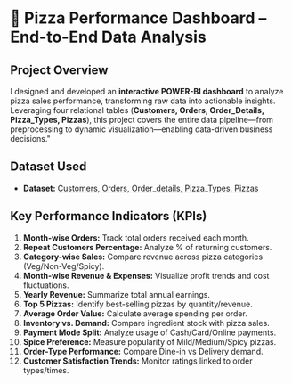 # 🍕 Pizza Performance Dashboard – End-to-End Data Analysis
## **Project Overview**  
I designed and developed an **interactive POWER-BI dashboard** to analyze pizza sales performance, transforming raw data into actionable insights. Leveraging four relational tables (**Customers, Orders, Order_Details, Pizza_Types, Pizzas**), this project covers the entire data pipeline—from preprocessing to dynamic visualization—enabling data-driven business decisions."
## Dataset Used
- **Dataset:** 
[Customers, ](https://github.com/Muhammad-Jan/Pizza-Performance-Project/blob/main/Customers.csv)
[Orders, ](https://github.com/Muhammad-Jan/Pizza-Performance-Project/blob/main/orders.csv)
[Order_details, ](https://github.com/Muhammad-Jan/Pizza-Performance-Project/blob/main/order_details.csv)
[Pizza_Types, ](https://github.com/Muhammad-Jan/Pizza-Performance-Project/blob/main/pizza_types.csv)
[Pizzas](https://github.com/Muhammad-Jan/Pizza-Performance-Project/blob/main/pizzas.csv)
## Key Performance Indicators (KPIs)
1.	**Month-wise Orders:** Track total orders received each month.
2.	**Repeat Customers Percentage:** Analyze % of returning customers.
3.	**Category-wise Sales:** Compare revenue across pizza categories (Veg/Non-Veg/Spicy).
4.	**Month-wise Revenue & Expenses:** Visualize profit trends and cost fluctuations.
5.	**Yearly Revenue:** Summarize total annual earnings.
6.	**Top 5 Pizzas:** Identify best-selling pizzas by quantity/revenue.
7.	**Average Order Value:** Calculate average spending per order.
8.	**Inventory vs. Demand:** Compare ingredient stock with pizza sales.
9.	**Payment Mode Split:** Analyze usage of Cash/Card/Online payments.
10.	**Spice Preference:** Measure popularity of Mild/Medium/Spicy pizzas.
11.	**Order-Type Performance:** Compare Dine-in vs Delivery demand.
12.	**Customer Satisfaction Trends:** Monitor ratings linked to order types/times.







